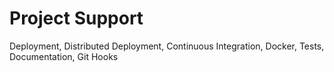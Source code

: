 # Project Support
Deployment, Distributed Deployment, Continuous Integration, Docker, Tests, Documentation, Git Hooks